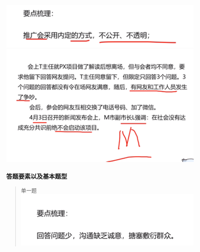 ![111](../images1/122.png)
![111](../images1/123.png)
### 答题要素以及基本题型


> 单一题
![111](../images1/124.png)